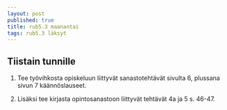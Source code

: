 ```yaml
---
layout: post
published: true
title: rub5.3 maanantai
tags: rub5.3 läksyt
---
```

## Tiistain tunnille

1. Tee työvihkosta opiskeluun liittyvät sanastotehtävät sivulta 6, plussana sivun 7 käännöslauseet.

2. Lisäksi tee kirjasta opintosanastoon liittyvät tehtävät 4a ja 5 s. 46-47.


